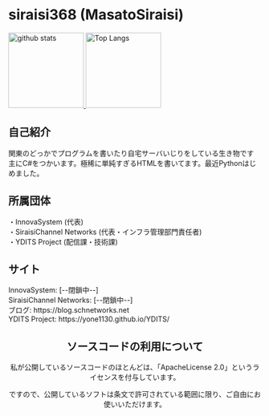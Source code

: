 # siraisi368 (MasatoSiraisi)
<p align="left"> 
  <a href="https://github.com/anuraghazra/github-readme-stats">
  <img alt="github stats" height="150px" src="https://github-readme-stats.vercel.app/api?username=Siraisi368&theme=nord&show_icons=ture" />
  </a>
  <a href="https://github.com/anuraghazra/github-readme-stats">
  <img alt="Top Langs" height="150px" src="https://github-readme-stats.vercel.app/api/top-langs/?username=Siraisi368&layout=compact&show_icons=true&theme=nord" />
  </a>
</p>
<h2 align ="left">自己紹介</h2>
関東のどっかでプログラムを書いたり自宅サーバいじりをしている生き物です<br>
主にC#をつかいます。極稀に単純すぎるHTMLを書いてます。最近Pythonはじめました。
<h2 align ="left">所属団体</h2>
・InnovaSystem (代表)<br>
・SiraisiChannel Networks (代表・インフラ管理部門責任者)<br>
・YDITS Project (配信課・技術課)<br>
<h2 align ="left">サイト</h2>
InnovaSystem: [--閉鎖中--]<br>
SiraisiChannel Networks: [--閉鎖中--]<br>
ブログ: https://blog.schnetworks.net<br>
YDITS Project: https://yone1130.github.io/YDITS/
<br>
<h2 align ="center">ソースコードの利用について</h2>
<p align ="center">私が公開しているソースコードのほとんどは、「ApacheLicense 2.0」というライセンスを付与しています。</p>
<p align ="center">ですので、公開しているソフトは条文で許可されている範囲に限り、ご自由にお使いいただけます。</p>

